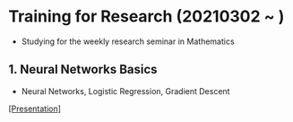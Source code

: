 # Training for Research (20210302 ~ )
- Studying for the weekly research seminar in Mathematics

## 1. Neural Networks Basics 
- Neural Networks, Logistic Regression, Gradient Descent   

[[Presentation]](https://github.com/OH-Seoyoung/Training_for_Research/blob/master/1.%20Neural_Networks_Basic/20210401_Neural_Network.pdf)
